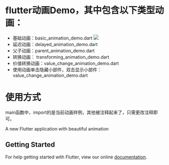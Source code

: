 # flutter动画Demo，其中包含以下类型动画：

- 基础动画：basic_animation_demo.dart
![](https://user-gold-cdn.xitu.io/2018/9/4/165a02b62048a355?w=246&h=498&f=gif&s=64464)
- 延迟动画：delayed_animation_demo.dart
- 父子动画：parent_animation_demo.dart
- 转换动画： transforming_animation_demo.dart
- 价值转换动画：value_change_animation_demo.dart
- 使用动画单击隐藏小部件，双击显示小部件：value_change_animation_demo.dart

# 使用方式
main函数中，import的是当前动画样例，其他被注释起来了，只需更改注释即可。

A new Flutter application with beautiful animation

## Getting Started

For help getting started with Flutter, view our online
[documentation](https://flutter.io/).
